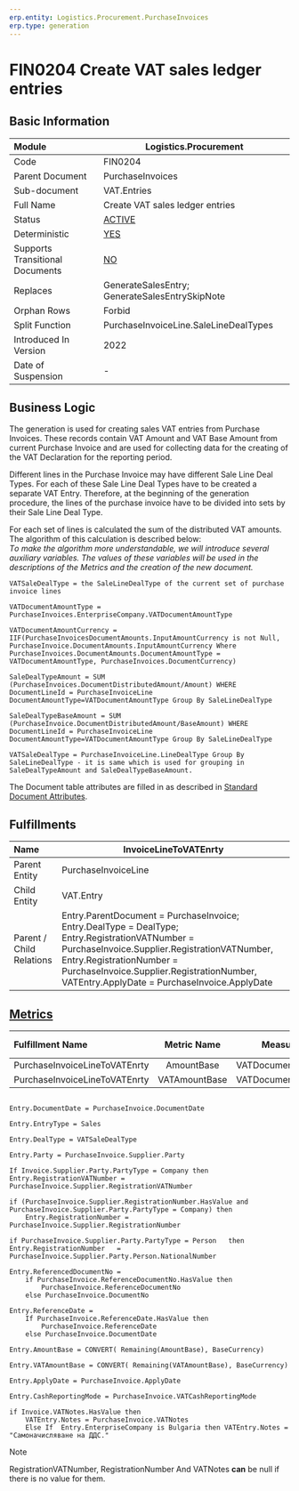 ```yaml
---
erp.entity: Logistics.Procurement.PurchaseInvoices
erp.type: generation
---
```


# FIN0204 Create VAT sales ledger entries

## Basic Information

| Module                          | Logistics.Procurement                                      |
| :------------------------------ | ---------------------------------------------------------- |
| Code                            | FIN0204                                                    |
| Parent Document                 | PurchaseInvoices                                           |
| Sub-document                    | VAT.Entries                                                |
| Full Name                       | Create VAT sales ledger entries                            |
| Status                          | [ACTIVE](xref:generation-procedures-update)                |
| Deterministic                   | [YES](xref:deterministic-generations)                      |
| Supports Transitional Documents | [NO](xref:transitional-documents)                          |
| Replaces                        | GenerateSalesEntry; GenerateSalesEntrySkipNote             |
| Orphan Rows                     | Forbid                                                     |
| Split Function                  | PurchaseInvoiceLine.SaleLineDealTypes                      |
| Introduced In Version           | 2022                                                       |
| Date of Suspension              | -                                                          |

## Business Logic

The generation is used for creating sales VAT entries from Purchase Invoices. These records contain VAT Amount and VAT Base Amount from current Purchase Invoice and are used for collecting data  for the creating of the VAT Declaration for the reporting period.

Different lines in the Purchase Invoice may have different Sale Line Deal Types. For each of these Sale Line Deal Types have to be created a separate VAT Entry. Therefore, at the beginning of the generation procedure, the lines of the purchase invoice have to be divided into sets by their Sale Line Deal Type. 

For each set of lines is calculated the sum of the distributed VAT amounts. The algorithm of this calculation is described below:
<br/>_Тo make the algorithm more understandable, we will introduce several auxiliary variables. The values of these variables will be used in the descriptions of the Metrics and the creation of the new document._

````
VATSaleDealType = the SaleLineDealType of the current set of purchase invoice lines

VATDocumentAmountType = PurchaseInvoices.EnterpriseCompany.VATDocumentAmountType
 
VATDocumentAmountCurrency = IIF(PurchaseInvoicesDocumentAmounts.InputAmountCurrency is not Null, PurchaseInvoice.DocumentAmounts.InputAmountCurrency Where PurchaseInvoices.DocumentAmounts.DocumentAmountType = VATDocumentAmountType, PurchaseInvoices.DocumentCurrency)

SaleDealTypeAmount = SUM (PurchaseInvoices.DocumentDistributedAmount/Amount) WHERE DocumentLineId = PurchaseInvoiceLine DocumentAmountType=VATDocumentAmountType Group By SaleLineDealType

SaleDealTypeBaseAmount = SUM (PurchaseInvoice.DocumentDistributedAmount/BaseAmount) WHERE DocumentLineId = PurchaseInvoiceLine DocumentAmountType=VATDocumentAmountType Group By SaleLineDealType

VATSaleDealType = PurchaseInvoiceLine.LineDealType Group By SaleLineDealType - it is same which is used for grouping in SaleDealTypeAmount and SaleDealTypeBaseAmount.

````

The Document table attributes are filled in as described in [Standard Document Attributes](../reference/standard-document-attributes.md).

## Fulfillments

| Name                     | InvoiceLineToVATEnrty                                        |
| :----------------------- | ------------------------------------------------------------ |
| Parent Entity            | PurchaseInvoiceLine                                          |
| Child Entity             | VAT.Entry                                                    |
| Parent / Child Relations | Entry.ParentDocument = PurchaseInvoice; Entry.DealType = DealType; Entry.RegistrationVATNumber = PurchaseInvoice.Supplier.RegistrationVATNumber, Entry.RegistrationNumber = PurchaseInvoice.Supplier.RegistrationNumber, VATEntry.ApplyDate = PurchaseInvoice.ApplyDate |

## [Metrics](../reference/metrics.md)

| Fulfillment Name              |  Metric Name  |     Measurement Unit      | Parent Value           | Child Value         | New Record |
| :---------------------------- | :-----------: | :-----------------------: | :--------------------- | :------------------ | :--------- |
| PurchaseInvoiceLineToVATEnrty |  AmountBase   | VATDocumentAmountCurrency | SaleDealTypeBaseAmount | Entry.AmountBase    | YES        |
| PurchaseInvoiceLineToVATEnrty | VATAmountBase | VATDocumentAmountCurrency | SaleDealTypeAmount     | Entry.VATAmountBase | YES        |

````

Entry.DocumentDate = PurchaseInvoice.DocumentDate

Entry.EntryType = Sales

Entry.DealType = VATSaleDealType

Entry.Party = PurchaseInvoice.Supplier.Party

If Invoice.Supplier.Party.PartyType = Company then Entry.RegistrationVATNumber = PurchaseInvoice.Supplier.RegistrationVATNumber

if (PurchaseInvoice.Supplier.RegistrationNumber.HasValue and PurchaseInvoice.Supplier.Party.PartyType = Company) then
    Entry.RegistrationNumber = PurchaseInvoice.Supplier.RegistrationNumber

if PurchaseInvoice.Supplier.Party.PartyType = Person   then Entry.RegistrationNumber   = PurchaseInvoice.Supplier.Party.Person.NationalNumber

Entry.ReferencedDocumentNo = 
    if PurchaseInvoice.ReferenceDocumentNo.HasValue then
        PurchaseInvoice.ReferenceDocumentNo
    else PurchaseInvoice.DocumentNo

Entry.ReferenceDate = 
    If PurchaseInvoice.ReferenceDate.HasValue then
        PurchaseInvoice.ReferenceDate 
    else PurchaseInvoice.DocumentDate

Entry.AmountBase = CONVERT( Remaining(AmountBase), BaseCurrency)

Entry.VATAmountBase = CONVERT( Remaining(VATAmountBase), BaseCurrency)

Entry.ApplyDate = PurchaseInvoice.ApplyDate

Entry.CashReportingMode = PurchaseInvoice.VATCashReportingMode

if Invoice.VATNotes.HasValue then
    VATEntry.Notes = PurchaseInvoice.VATNotes
    Else If  Entry.EnterpriseCompany is Bulgaria then VATEntry.Notes = "Самоначисляване на ДДС."

````

> [!NOTE]
> RegistrationVATNumber, RegistrationNumber And VATNotes **can** be null if there is no value for them.

